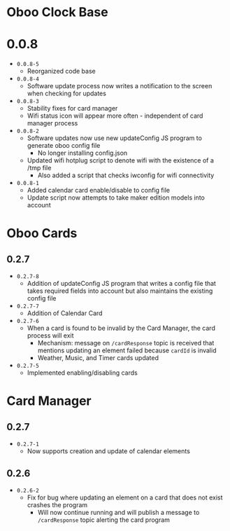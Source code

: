 # Oboo Clock Base

# 0.0.8

* `0.0.8-5`
  * Reorganized code base
* `0.0.8-4`
  * Software update process now writes a notification to the screen when checking for updates
* `0.0.8-3`
  * Stability fixes for card manager
  * Wifi status icon will appear more often - independent of card manager process
* `0.0.8-2`
  * Software updates now use new updateConfig JS program to generate oboo config file
    * No longer installing config.json
  * Updated wifi hotplug script to denote wifi with the existence of a /tmp file
    * Also added a script that checks iwconfig for wifi connectivity
* `0.0.8-1`
  * Added calendar card enable/disable to config file
  * Update script now attempts to take maker edition models into account

# Oboo Cards

## 0.2.7

* `0.2.7-8`
  * Addition of updateConfig JS program that writes a config file that takes required fields into account but also maintains the existing config file
* `0.2.7-7`
  * Addition of Calendar Card
* `0.2.7-6`
  * When a card is found to be invalid by the Card Manager, the card process will exit 
    * Mechanism: message on `/cardResponse` topic is received that mentions updating an element failed because `cardId` is invalid
    * Weather, Music, and Timer cards updated
* `0.2.7-5`
  * Implemented enabling/disabling cards

# Card Manager

## 0.2.7

* `0.2.7-1`
  * Now supports creation and update of calendar elements

## 0.2.6

* `0.2.6-2`
  * Fix for bug where updating an element on a card that does not exist crashes the program
    * Will now continue running and will publish a message to `/cardResponse` topic alerting the card program
